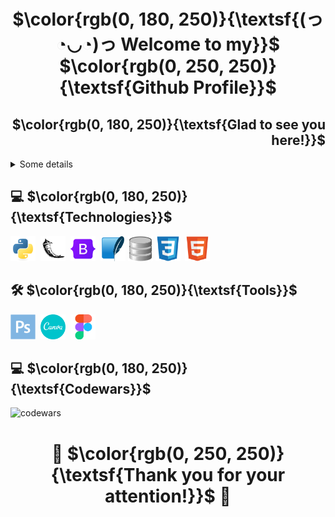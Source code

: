 [//]: # (Header)

<h1 align="center">
  $\color{rgb(0, 180, 250)}{\textsf{(っ◔◡◔)っ Welcome to my}}$
  $\color{rgb(0, 250, 250)}{\textsf{Github Profile}}$
  <br>
</h1>

<h2 align="right">
  $\color{rgb(0, 180, 250)}{\textsf{Glad to see you here!}}$
</h2>

[//]: # (Body)



<details>
  <summary>Some details</summary>

- 🔭 

- 🌱 

- 🤝 

- 👨‍💻
  
| Backend | Frontend |
|:------------------:|:------------------:|
| <img src="https://github.com/devicons/devicon/blob/master/icons/sqlite/sqlite-original.svg" title="sqlte3" alt="sqlte3" width="40" height="40"/>|  Some text  |
| <img src="img/sqlitebrowser.svg" title="db browser" alt="db browser" width="40" height="40"/> | And another text |

- 💬 

- 📫 

</details>



[//]: # (<div align="center"><img src="https://github-readme-stats.vercel.app/api/top-langs/?username=glebcarlsefni&hide_border=true&layout=compact&theme=transparent" style="width: 60%"/></div>)

## 💻 $\color{rgb(0, 180, 250)}{\textsf{Technologies}}$

<div>
  <img src="https://github.com/devicons/devicon/blob/master/icons/python/python-original.svg" title="python" alt="python" width="40" height="40"/>&nbsp
  <img src="https://github.com/devicons/devicon/blob/master/icons/flask/flask-original.svg" title="flask" alt="flask" width="40" height="40"/>&nbsp
  <img src="https://github.com/devicons/devicon/blob/master/icons/bootstrap/bootstrap-original.svg" title="bootstrap" alt="bootstrap" width="40" height="40"/>&nbsp
  <img src="https://github.com/devicons/devicon/blob/master/icons/sqlite/sqlite-original.svg" title="sqlte3" alt="sqlte3" width="40" height="40"/>
  <img src="img/sqlitebrowser.svg" title="db browser" alt="db browser" width="40" height="40"/>
  <img src="https://github.com/devicons/devicon/blob/master/icons/css3/css3-original.svg" title="css" alt="css" width="40" height="40"/>&nbsp
  <img src="https://github.com/devicons/devicon/blob/master/icons/html5/html5-original.svg" title="html5" alt="html5" width="40" height="40"/>&nbsp
</div>

[//]: # (---)

## 🛠 $\color{rgb(0, 180, 250)}{\textsf{Tools}}$

<div>
  <img src="https://github.com/devicons/devicon/blob/master/icons/photoshop/photoshop-plain.svg" title="photoshop" alt="photoshop" width="40" height="40"/>&nbsp;
  <img src="https://github.com/devicons/devicon/blob/master/icons/canva/canva-original.svg" title="canva" alt="canva" width="40" height="40"/>&nbsp;
  <img src="https://github.com/devicons/devicon/blob/master/icons/figma/figma-original.svg" title="figma" alt="figma" width="40" height="40"/>&nbsp;
</div>

[//]: # (---)

## 💻 $\color{rgb(0, 180, 250)}{\textsf{Codewars}}$

![codewars](https://www.codewars.com/users/glebCarlsefni/badges/large)

[//]: # (---)

<h1 align="center">
  🙏
  $\color{rgb(0, 250, 250)}{\textsf{Thank you for your attention!}}$
  🙏
</h1>
